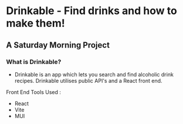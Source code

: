 # Drinkable - Find drinks and how to make them!
## A Saturday Morning Project

### What is Drinkable?

- Drinkable is an app which lets you search and find alcoholic drink recipes. Drinkable utilises public API's and a React front end. 

Front End Tools Used : 
- React
- Vite
- MUI

